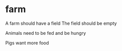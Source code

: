 # farm

A farm should have a field
The field should be empty

Animals need to be fed and be hungry

Pigs want more food